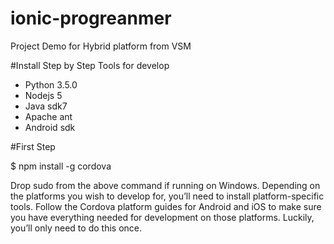 # ionic-progreanmer
Project Demo for Hybrid platform from VSM

#Install Step by Step
Tools for develop
  - Python 3.5.0
  - Nodejs 5
  - Java sdk7
  - Apache ant
  - Android sdk

#First Step

$ npm install -g cordova

Drop sudo from the above command if running on Windows. Depending on the platforms you wish to develop for, you’ll need to install platform-specific tools. Follow the Cordova platform guides for Android and iOS to make sure you have everything needed for development on those platforms. Luckily, you’ll only need to do this once.

  
